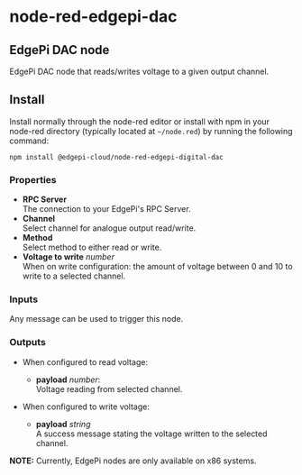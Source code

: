 # node-red-edgepi-dac

## EdgePi DAC node

EdgePi DAC node that reads/writes voltage to a given output channel.

## Install
Install normally through the node-red editor or install with npm in your node-red directory
(typically located  at `~/node.red`) by running the following command:
```
npm install @edgepi-cloud/node-red-edgepi-digital-dac
```

### Properties
- **RPC Server**<br>
The connection to your EdgePi's RPC Server.
- **Channel**<br>
Select channel for analogue output read/write.
- **Method**<br>
Select method to either read or write.
- **Voltage to write** *number* <br>
When on write configuration: the amount of voltage between 0 and 10 to write to a selected channel.

### Inputs
Any message can be used to trigger this node.

### Outputs
- When configured to read voltage:
  - **payload** *number*: <br>
Voltage reading from selected channel.
  
- When configured to write voltage:
  - **payload** *string*<br>
A success message stating the voltage written to the selected channel.


**NOTE:** Currently, EdgePi nodes are only available on x86 systems.




